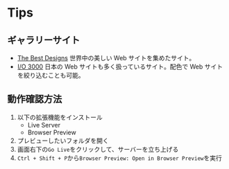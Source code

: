 # Tips

## ギャラリーサイト

- [The Best Designs](https://www.thebestdesigns.com)
  世界中の美しい Web サイトを集めたサイト。
- [I/O 3000](https://io3000.com)
  日本の Web サイトも多く扱っているサイト。配色で Web サイトを絞り込むことも可能。

## 動作確認方法

1. 以下の拡張機能をインストール
   - Live Server
   - Browser Preview
2. プレビューしたいフォルダを開く
3. 画面右下の`Go Live`をクリックして、サーバーを立ち上げる
4. `Ctrl + Shift + P`から`Browser Preview: Open in Browser Preview`を実行
